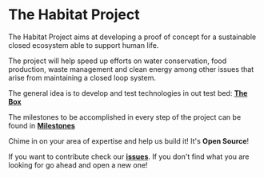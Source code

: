 # The Habitat Project

The Habitat Project aims at developing a proof of concept for a sustainable closed ecosystem able to support human life.

The project will help speed up efforts on water conservation, food production, waste management and clean energy  among other issues that arise from maintaining a closed loop system.

The general idea is to develop and test technologies in out test bed: **[The Box](https://github.com/TheHabitat/project/wiki/The-Box)**

The milestones to be accomplished in every step of the project can be found in **[Milestones](https://github.com/TheHabitat/project/wiki/Milestones)**

Chime in on your area of expertise and help us build it! It's **Open Source**!

If you want to contribute check our **[issues](https://github.com/TheHabitat/project/issues)**. If you don't find what you are looking for go ahead and open a new one!
